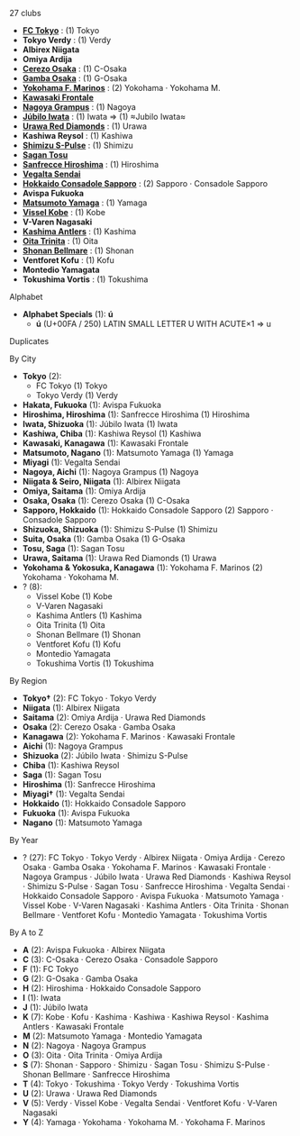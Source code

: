 27 clubs

- [**FC Tokyo**](https://en.wikipedia.org/wiki/FC_Tokyo) : (1) Tokyo
- **Tokyo Verdy** : (1) Verdy
- **Albirex Niigata**
- **Omiya Ardija**
- [**Cerezo Osaka**](https://en.wikipedia.org/wiki/Cerezo_Osaka) : (1) C-Osaka
- [**Gamba Osaka**](https://en.wikipedia.org/wiki/Gamba_Osaka) : (1) G-Osaka
- [**Yokohama F. Marinos**](https://en.wikipedia.org/wiki/Yokohama_F._Marinos) : (2) Yokohama · Yokohama M.
- [**Kawasaki Frontale**](https://en.wikipedia.org/wiki/Kawasaki_Frontale)
- [**Nagoya Grampus**](https://en.wikipedia.org/wiki/Nagoya_Grampus) : (1) Nagoya
- [**Júbilo Iwata**](https://en.wikipedia.org/wiki/Júbilo_Iwata) : (1) Iwata ⇒ (1) ≈Jubilo Iwata≈
- [**Urawa Red Diamonds**](https://en.wikipedia.org/wiki/Urawa_Red_Diamonds) : (1) Urawa
- **Kashiwa Reysol** : (1) Kashiwa
- [**Shimizu S-Pulse**](https://en.wikipedia.org/wiki/Shimizu_S-Pulse) : (1) Shimizu
- [**Sagan Tosu**](https://en.wikipedia.org/wiki/Sagan_Tosu)
- [**Sanfrecce Hiroshima**](https://en.wikipedia.org/wiki/Sanfrecce_Hiroshima) : (1) Hiroshima
- [**Vegalta Sendai**](https://en.wikipedia.org/wiki/Vegalta_Sendai)
- [**Hokkaido Consadole Sapporo**](https://en.wikipedia.org/wiki/Consadole_Sapporo) : (2) Sapporo · Consadole Sapporo
- **Avispa Fukuoka**
- [**Matsumoto Yamaga**](https://en.wikipedia.org/wiki/Matsumoto_Yamaga) : (1) Yamaga
- [**Vissel Kobe**](https://en.wikipedia.org/wiki/Vissel_Kobe) : (1) Kobe
- **V-Varen Nagasaki**
- [**Kashima Antlers**](https://en.wikipedia.org/wiki/Kashima_Antlers) : (1) Kashima
- [**Oita Trinita**](https://en.wikipedia.org/wiki/Oita_Trinita) : (1) Oita
- [**Shonan Bellmare**](https://en.wikipedia.org/wiki/Shonan_Bellmare) : (1) Shonan
- **Ventforet Kofu** : (1) Kofu
- **Montedio Yamagata**
- **Tokushima Vortis** : (1) Tokushima




Alphabet

- **Alphabet Specials** (1):  **ú** 
  - **ú** (U+00FA / 250) LATIN SMALL LETTER U WITH ACUTE×1 ⇒ u




Duplicates





By City

- **Tokyo** (2): 
  - FC Tokyo  (1) Tokyo
  - Tokyo Verdy  (1) Verdy
- **Hakata, Fukuoka** (1): Avispa Fukuoka 
- **Hiroshima, Hiroshima** (1): Sanfrecce Hiroshima  (1) Hiroshima
- **Iwata, Shizuoka** (1): Júbilo Iwata  (1) Iwata
- **Kashiwa, Chiba** (1): Kashiwa Reysol  (1) Kashiwa
- **Kawasaki, Kanagawa** (1): Kawasaki Frontale 
- **Matsumoto, Nagano** (1): Matsumoto Yamaga  (1) Yamaga
- **Miyagi** (1): Vegalta Sendai 
- **Nagoya, Aichi** (1): Nagoya Grampus  (1) Nagoya
- **Niigata & Seiro, Niigata** (1): Albirex Niigata 
- **Omiya, Saitama** (1): Omiya Ardija 
- **Osaka, Osaka** (1): Cerezo Osaka  (1) C-Osaka
- **Sapporo, Hokkaido** (1): Hokkaido Consadole Sapporo  (2) Sapporo · Consadole Sapporo
- **Shizuoka, Shizuoka** (1): Shimizu S-Pulse  (1) Shimizu
- **Suita, Osaka** (1): Gamba Osaka  (1) G-Osaka
- **Tosu, Saga** (1): Sagan Tosu 
- **Urawa, Saitama** (1): Urawa Red Diamonds  (1) Urawa
- **Yokohama & Yokosuka, Kanagawa** (1): Yokohama F. Marinos  (2) Yokohama · Yokohama M.
- ? (8): 
  - Vissel Kobe  (1) Kobe
  - V-Varen Nagasaki 
  - Kashima Antlers  (1) Kashima
  - Oita Trinita  (1) Oita
  - Shonan Bellmare  (1) Shonan
  - Ventforet Kofu  (1) Kofu
  - Montedio Yamagata 
  - Tokushima Vortis  (1) Tokushima




By Region

- **Tokyo†** (2):   FC Tokyo · Tokyo Verdy
- **Niigata** (1):   Albirex Niigata
- **Saitama** (2):   Omiya Ardija · Urawa Red Diamonds
- **Osaka** (2):   Cerezo Osaka · Gamba Osaka
- **Kanagawa** (2):   Yokohama F. Marinos · Kawasaki Frontale
- **Aichi** (1):   Nagoya Grampus
- **Shizuoka** (2):   Júbilo Iwata · Shimizu S-Pulse
- **Chiba** (1):   Kashiwa Reysol
- **Saga** (1):   Sagan Tosu
- **Hiroshima** (1):   Sanfrecce Hiroshima
- **Miyagi†** (1):   Vegalta Sendai
- **Hokkaido** (1):   Hokkaido Consadole Sapporo
- **Fukuoka** (1):   Avispa Fukuoka
- **Nagano** (1):   Matsumoto Yamaga




By Year

- ? (27):   FC Tokyo · Tokyo Verdy · Albirex Niigata · Omiya Ardija · Cerezo Osaka · Gamba Osaka · Yokohama F. Marinos · Kawasaki Frontale · Nagoya Grampus · Júbilo Iwata · Urawa Red Diamonds · Kashiwa Reysol · Shimizu S-Pulse · Sagan Tosu · Sanfrecce Hiroshima · Vegalta Sendai · Hokkaido Consadole Sapporo · Avispa Fukuoka · Matsumoto Yamaga · Vissel Kobe · V-Varen Nagasaki · Kashima Antlers · Oita Trinita · Shonan Bellmare · Ventforet Kofu · Montedio Yamagata · Tokushima Vortis






By A to Z

- **A** (2): Avispa Fukuoka · Albirex Niigata
- **C** (3): C-Osaka · Cerezo Osaka · Consadole Sapporo
- **F** (1): FC Tokyo
- **G** (2): G-Osaka · Gamba Osaka
- **H** (2): Hiroshima · Hokkaido Consadole Sapporo
- **I** (1): Iwata
- **J** (1): Júbilo Iwata
- **K** (7): Kobe · Kofu · Kashima · Kashiwa · Kashiwa Reysol · Kashima Antlers · Kawasaki Frontale
- **M** (2): Matsumoto Yamaga · Montedio Yamagata
- **N** (2): Nagoya · Nagoya Grampus
- **O** (3): Oita · Oita Trinita · Omiya Ardija
- **S** (7): Shonan · Sapporo · Shimizu · Sagan Tosu · Shimizu S-Pulse · Shonan Bellmare · Sanfrecce Hiroshima
- **T** (4): Tokyo · Tokushima · Tokyo Verdy · Tokushima Vortis
- **U** (2): Urawa · Urawa Red Diamonds
- **V** (5): Verdy · Vissel Kobe · Vegalta Sendai · Ventforet Kofu · V-Varen Nagasaki
- **Y** (4): Yamaga · Yokohama · Yokohama M. · Yokohama F. Marinos




